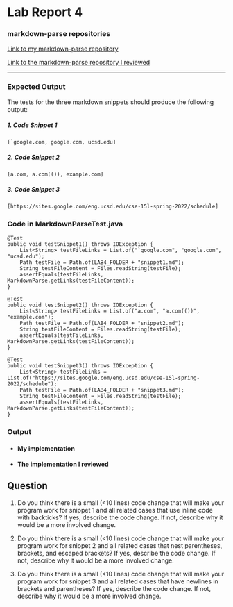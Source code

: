 # Lab Report 4

### markdown-parse repositories

[Link to my markdown-parse repository][My markdown-parse Repository]

[Link to the markdown-parse repository I reviewed][Reviewed markdown-parse Repository]

---

### Expected Output

The tests for the three markdown snippets should produce the following output: 

##### 1. Code Snippet 1
```
[`google.com, google.com, ucsd.edu]
```

##### 2. Code Snippet 2
```
[a.com, a.com(()), example.com]
```

##### 3. Code Snippet 3
```
[https://sites.google.com/eng.ucsd.edu/cse-15l-spring-2022/schedule]
```

### Code in MarkdownParseTest.java
```
@Test
public void testSnippet1() throws IOException {
    List<String> testFileLinks = List.of("`google.com", "google.com", "ucsd.edu");
    Path testFile = Path.of(LAB4_FOLDER + "snippet1.md");
    String testFileContent = Files.readString(testFile);
    assertEquals(testFileLinks, MarkdownParse.getLinks(testFileContent));
}

@Test
public void testSnippet2() throws IOException {
    List<String> testFileLinks = List.of("a.com", "a.com(())", "example.com");
    Path testFile = Path.of(LAB4_FOLDER + "snippet2.md");
    String testFileContent = Files.readString(testFile);
    assertEquals(testFileLinks, MarkdownParse.getLinks(testFileContent));
}

@Test
public void testSnippet3() throws IOException {
    List<String> testFileLinks = List.of("https://sites.google.com/eng.ucsd.edu/cse-15l-spring-2022/schedule");
    Path testFile = Path.of(LAB4_FOLDER + "snippet3.md");
    String testFileContent = Files.readString(testFile);
    assertEquals(testFileLinks, MarkdownParse.getLinks(testFileContent));
}
```

### Output

* #### My implementation

* #### The implementation I reviewed


## Question

1. Do you think there is a small (<10 lines) code change that will make your program work for snippet 1 and all related cases that use inline code with backticks? If yes, describe the code change. If not, describe why it would be a more involved change.

2. Do you think there is a small (<10 lines) code change that will make your program work for snippet 2 and all related cases that nest parentheses, brackets, and escaped brackets? If yes, describe the code change. If not, describe why it would be a more involved change.

3. Do you think there is a small (<10 lines) code change that will make your program work for snippet 3 and all related cases that have newlines in brackets and parentheses? If yes, describe the code change. If not, describe why it would be a more involved change.

[My markdown-parse Repository]: https://github.com/thanhnhanlam/markdown-parser.git
[Reviewed markdown-parse Repository]: https://github.com/NuojinliXu/markdown-parser
